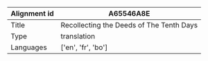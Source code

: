 |Alignment id | A65546A8E
| --- | --- 
|Title | Recollecting the Deeds of The Tenth Days 
|Type | translation
|Languages | ['en', 'fr', 'bo']